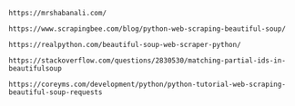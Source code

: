 `https://mrshabanali.com/`

`https://www.scrapingbee.com/blog/python-web-scraping-beautiful-soup/`

`https://realpython.com/beautiful-soup-web-scraper-python/`

`https://stackoverflow.com/questions/2830530/matching-partial-ids-in-beautifulsoup`

`https://coreyms.com/development/python/python-tutorial-web-scraping-beautiful-soup-requests`